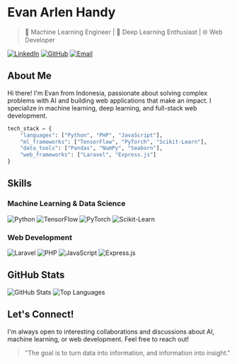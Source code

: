 # Evan Arlen Handy

> 🤖 Machine Learning Engineer | 🧠 Deep Learning Enthusiast | 🌐 Web Developer

[![LinkedIn](https://img.shields.io/badge/LinkedIn-0077B5?style=flat-square&logo=linkedin&logoColor=white)](https://linkedin.com/in/evan-arlen-handy-a42683264)
[![GitHub](https://img.shields.io/badge/GitHub-100000?style=flat-square&logo=github&logoColor=white)](https://github.com/evanarlen194)
[![Email](https://img.shields.io/badge/Email-cloaaa00%40gmail.com-red?style=flat-square&logo=gmail&logoColor=white)](mailto:cloaaa00@gmail.com)

## About Me

Hi there! I'm Evan from Indonesia, passionate about solving complex problems with AI and building web applications that make an impact. I specialize in machine learning, deep learning, and full-stack web development.

```python
tech_stack = {
    "languages": ["Python", "PHP", "JavaScript"],
    "ml_frameworks": ["TensorFlow", "PyTorch", "Scikit-Learn"],
    "data_tools": ["Pandas", "NumPy", "Seaborn"],
    "web_frameworks": ["Laravel", "Express.js"]
}
```

## Skills

### Machine Learning & Data Science
![Python](https://img.shields.io/badge/Python-3776AB?style=flat-square&logo=python&logoColor=white)
![TensorFlow](https://img.shields.io/badge/TensorFlow-FF6F00?style=flat-square&logo=tensorflow&logoColor=white)
![PyTorch](https://img.shields.io/badge/PyTorch-EE4C2C?style=flat-square&logo=pytorch&logoColor=white)
![Scikit-Learn](https://img.shields.io/badge/Scikit--Learn-F7931E?style=flat-square&logo=scikit-learn&logoColor=white)

### Web Development
![Laravel](https://img.shields.io/badge/Laravel-FF2D20?style=flat-square&logo=laravel&logoColor=white)
![PHP](https://img.shields.io/badge/PHP-777BB4?style=flat-square&logo=php&logoColor=white)
![JavaScript](https://img.shields.io/badge/JavaScript-F7DF1E?style=flat-square&logo=javascript&logoColor=black)
![Express.js](https://img.shields.io/badge/Express.js-000000?style=flat-square&logo=express&logoColor=white)

## GitHub Stats

![GitHub Stats](https://github-readme-stats.vercel.app/api?username=evanarlen194&show_icons=true&theme=tokyonight&hide_border=true&count_private=true&hide=contribs)
![Top Languages](https://github-readme-stats.vercel.app/api/top-langs/?username=evanarlen194&layout=compact&theme=tokyonight&hide_border=true)

## Let's Connect!

I'm always open to interesting collaborations and discussions about AI, machine learning, or web development. Feel free to reach out!

> "The goal is to turn data into information, and information into insight."
